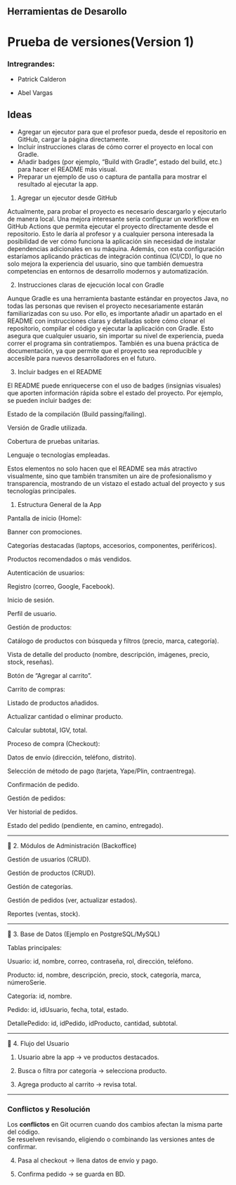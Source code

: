 ## Herramientas de Desarollo

# Prueba de versiones(Version 1)

### Intregrandes:

- Patrick Calderon

- Abel Vargas

## Ideas
- Agregar un ejecutor para que el profesor pueda, desde el repositorio en GitHub, cargar la página directamente.
- Incluir instrucciones claras de cómo correr el proyecto en local con Gradle.
- Añadir badges (por ejemplo, “Build with Gradle”, estado del build, etc.) para hacer el README más visual.
- Preparar un ejemplo de uso o captura de pantalla para mostrar el resultado al ejecutar la app.

1. Agregar un ejecutor desde GitHub

Actualmente, para probar el proyecto es necesario descargarlo y ejecutarlo de manera local. Una mejora interesante sería configurar un workflow en GitHub Actions que permita ejecutar el proyecto directamente desde el repositorio. Esto le daría al profesor y a cualquier persona interesada la posibilidad de ver cómo funciona la aplicación sin necesidad de instalar dependencias adicionales en su máquina.
Además, con esta configuración estaríamos aplicando prácticas de integración continua (CI/CD), lo que no solo mejora la experiencia del usuario, sino que también demuestra competencias en entornos de desarrollo modernos y automatización.

2. Instrucciones claras de ejecución local con Gradle

Aunque Gradle es una herramienta bastante estándar en proyectos Java, no todas las personas que revisen el proyecto necesariamente estarán familiarizadas con su uso. Por ello, es importante añadir un apartado en el README con instrucciones claras y detalladas sobre cómo clonar el repositorio, compilar el código y ejecutar la aplicación con Gradle.
Esto asegura que cualquier usuario, sin importar su nivel de experiencia, pueda correr el programa sin contratiempos. También es una buena práctica de documentación, ya que permite que el proyecto sea reproducible y accesible para nuevos desarrolladores en el futuro.

3. Incluir badges en el README

El README puede enriquecerse con el uso de badges (insignias visuales) que aporten información rápida sobre el estado del proyecto. Por ejemplo, se pueden incluir badges de:

Estado de la compilación (Build passing/failing).

Versión de Gradle utilizada.

Cobertura de pruebas unitarias.

Lenguaje o tecnologías empleadas.

Estos elementos no solo hacen que el README sea más atractivo visualmente, sino que también transmiten un aire de profesionalismo y transparencia, mostrando de un vistazo el estado actual del proyecto y sus tecnologías principales.



1. Estructura General de la App

Pantalla de inicio (Home):

Banner con promociones.

Categorías destacadas (laptops, accesorios, componentes, periféricos).

Productos recomendados o más vendidos.


Autenticación de usuarios:

Registro (correo, Google, Facebook).

Inicio de sesión.

Perfil de usuario.


Gestión de productos:

Catálogo de productos con búsqueda y filtros (precio, marca, categoría).

Vista de detalle del producto (nombre, descripción, imágenes, precio, stock, reseñas).

Botón de “Agregar al carrito”.


Carrito de compras:

Listado de productos añadidos.

Actualizar cantidad o eliminar producto.

Calcular subtotal, IGV, total.


Proceso de compra (Checkout):

Datos de envío (dirección, teléfono, distrito).

Selección de método de pago (tarjeta, Yape/Plin, contraentrega).

Confirmación de pedido.


Gestión de pedidos:

Ver historial de pedidos.

Estado del pedido (pendiente, en camino, entregado).




---

🔹 2. Módulos de Administración (Backoffice)

Gestión de usuarios (CRUD).

Gestión de productos (CRUD).

Gestión de categorías.

Gestión de pedidos (ver, actualizar estados).

Reportes (ventas, stock).



---

🔹 3. Base de Datos (Ejemplo en PostgreSQL/MySQL)

Tablas principales:

Usuario: id, nombre, correo, contraseña, rol, dirección, teléfono.

Producto: id, nombre, descripción, precio, stock, categoría, marca, númeroSerie.

Categoría: id, nombre.

Pedido: id, idUsuario, fecha, total, estado.

DetallePedido: id, idPedido, idProducto, cantidad, subtotal.



---

🔹 4. Flujo del Usuario

1. Usuario abre la app → ve productos destacados.


2. Busca o filtra por categoría → selecciona producto.


3. Agrega producto al carrito → revisa total.

---


### Conflictos y Resolución
Los **conflictos** en Git ocurren cuando dos cambios afectan la misma parte del código.  
Se resuelven revisando, eligiendo o combinando las versiones antes de confirmar.



4. Pasa al checkout → llena datos de envío y pago.


5. Confirma pedido → se guarda en BD.
